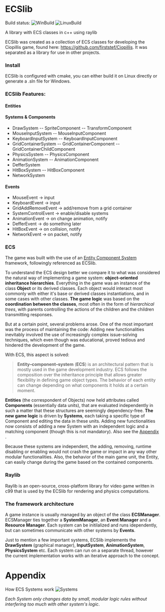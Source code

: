 # ECSlib

Build status: ![WinBuild](https://github.com/firststef/ECSlib/workflows/BuildWindows/badge.svg) ![LinuxBuild](https://github.com/firststef/ECSlib/workflows/BuildLinux/badge.svg)

A library with ECS classes in c++ using raylib

ECSlib was created as a collection of ECS classes for developing the Ciopillis game, found here: https://github.com/firststef/Ciopillis. It was separated as a library for use in other projects.

### Install

ECSlib is configured with cmake, you can either build it on Linux directly or generate a .sln file for Windows. 

### ECSlib Features:

#### Entities

#### Systems & Components

* DrawSystem -- SpriteComponent -- TransformComponent
* MouseInputSystem -- MouseInputComponent
* KeyboardInputSystem -- KeyboardInputComponent
* GridContainerSystem -- GridContainerComponent -- GridContainerChildComponent
* PhysicsSystem -- PhysicsComponent
* AnimationSystem -- AnimationComponent
* DefferSystem
* HitBoxSystem -- HitBoxComponent
* NetworkSystem

#### Events

* MouseEvent -> input
* KeyboardEvent -> input
* GridAddRemoveEvent -> add/remove from a grid container
* SystemControlEvent -> enable/disable systems
* AnimationEvent -> on change animation, notify
* DefferEvent -> do something later
* HitBoxEvent -> on collision, notify
* NetworkEvent -> on packet, notify

### ECS

The game was built with the use of an [Entity Component System](https://en.wikipedia.org/wiki/Entity_component_system) framework, followingly referenced as ECSlib.

To understand the ECS design better we compare it to what was considered the natural way of implementing a game system: **object-oriented inheritance hierarchies**. Everything in the game was an instance of the class **Object** or its derived classes. Each object would interact most commonly with either it's base or derived classes instantiations, and in some cases with other classes. **The game logic** was based on the **coordination between the classes**, most often in the form of *hierarchical trees*, with parents controlling the actions of the children and the children transmitting responses.

But at a certain point, several problems arose. One of the most important was the process of maintaining the code: Adding new functionalities inevitably involved the use of increasingly complex issue-solving techniques, which even though was educational, proved tedious and hindered the development of the game.

With ECS, this aspect is solved:

> **Entity–component–system** (**ECS**) is an architectural pattern that is mostly used in the game development industry. ECS follows the composition over the inheritance principle that allows greater flexibility in defining game object types. The behavior of each entity can change depending on what components it holds at a certain moment.

 **Entities** (the correspondent of Objects) now held attributes called **Components** (essentially data units), that are evaluated independently in such a matter that these structures are seemingly dependency-free. **The new game logic** is driven by **Systems**, each taking a specific type of Component and editing the data in these units. Adding new functionalities now consists of adding a new System with an independent logic and a matching component (though this is not mandatory). Also see the [Appendix ](#Appendix ).

Because these systems are independent, the adding, removing, runtime disabling or enabling would not crash the game or impact in any way other modular functionalities. Also, the behavior of the main game unit, the Entity, can easily change during the game based on the contained components.

### Raylib

Raylib is an open-source, cross-platform library for video game written in c99 that is used by the ECSlib for rendering and physics computations.

### The framework architecture

A game instance is usually managed by an object of the class **ECSManager**. ECSManager ties together a **SystemManager**, an **Event Manager** and a **Resource Manager**. Each system can be initilalized and runs idependently, but can sometimes communicate with other systems by **Events**.

Just to mention a few important systems, ECSlib implements the **DrawSystem** (graphical manager), **InputSystem**, **AnimationSystem**, **PhysicsSystem** etc. Each system can run on a separate thread, however the current implementation works with an iterative approach to the concept.

# Appendix

How ECS Systems work
![Systems](https://drive.google.com/uc?export=download&id=1ONHaTytjKBFrBXvTDf1QOMA3MaFs5X4O)

*Each System only changes data by small, modular logic rules without interfering too much with other system's logic*.  
